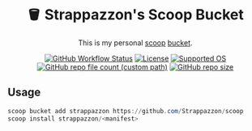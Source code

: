 <div align="center">

# :bucket: Strappazzon's Scoop Bucket

This is my personal [scoop](https://github.com/ScoopInstaller/Scoop) [bucket](https://github.com/ScoopInstaller/Scoop/wiki/Buckets).

[![GitHub Workflow Status](https://img.shields.io/github/actions/workflow/status/Strappazzon/scoop/ci.yml?label=Tests&logo=github&style=flat-square)](https://github.com/Strappazzon/scoop/actions/workflows/ci.yml)
[![License](https://img.shields.io/github/license/Strappazzon/scoop?color=%230369ee&label=License&logo=unlicense&logoColor=%23ffffff&style=flat-square)](https://github.com/Strappazzon/scoop/blob/-/LICENSE.txt)
[![Supported OS](https://img.shields.io/badge/Target-Windows%2010%2F11-%230369ee?style=flat-square&logo=windows&logoColor=%23ffffff)](https://www.microsoft.com/en-us/windows)
[![GitHub repo file count (custom path)](https://img.shields.io/github/directory-file-count/Strappazzon/scoop/bucket?color=%230369ee&label=Manifests&style=flat-square)](https://github.com/Strappazzon/scoop/tree/master/bucket)
[![GitHub repo size](https://img.shields.io/github/repo-size/Strappazzon/scoop?color=%230369ee&label=Repo%20size&style=flat-square)](https://github.com/Strappazzon/scoop)

</div>

## Usage

```ps1
scoop bucket add strappazzon https://github.com/Strappazzon/scoop
scoop install strappazzon/<manifest>
```
